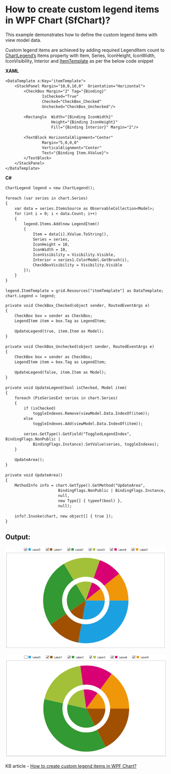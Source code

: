 # How to create custom legend items in WPF Chart (SfChart)?

This example demonstrates how to define the custom legend items with view model data.

Custom legend items are achieved by adding required LegendItem count to [ChartLegend’s](https://help.syncfusion.com/wpf/sfchart/legend) Items property with Item, Series, IconHeight, IconWidth, IconVisibility, Interior and [ItemTemplate](https://help.syncfusion.com/wpf/sfchart/legend#customization) as per the below code snippet

**XAML**
```
<DataTemplate x:Key="itemTemplate"> 
	<StackPanel Margin="10,0,10,0"  Orientation="Horizontal"> 
		<CheckBox Margin="2" Tag="{Binding}" 
				IsChecked="True" 
				Checked="CheckBox_Checked"   
				Unchecked="CheckBox_Unchecked"/> 
	
		<Rectangle  Width="{Binding IconWidth}"  
					Height="{Binding IconHeight}"
					Fill="{Binding Interior}" Margin="2"/> 
	
		<TextBlock HorizontalAlignment="Center" 
				Margin="5,0,0,0" 
				VerticalAlignment="Center" 
				Text="{Binding Item.XValue}"> 
		</TextBlock> 
	</StackPanel> 
</DataTemplate> 
```
**C#**
```
ChartLegend legend = new ChartLegend(); 
 
foreach (var series in chart.Series) 
{ 
    var data = series.ItemsSource as ObservableCollection<Model>; 
    for (int i = 0; i < data.Count; i++) 
    { 
        legend.Items.Add(new LegendItem() 
        { 
            Item = data[i].XValue.ToString(), 
            Series = series, 
            IconHeight = 10, 
            IconWidth = 10, 
            IconVisibility = Visibility.Visible, 
            Interior = series1.ColorModel.GetBrush(i),
            CheckBoxVisibility = Visibility.Visible
        }); 
    } 
} 

legend.ItemTemplate = grid.Resources["itemTemplate"] as DataTemplate; 
chart.Legend = legend; 
```
```
private void CheckBox_Checked(object sender, RoutedEventArgs e) 
{ 
    CheckBox box = sender as CheckBox; 
    LegendItem item = box.Tag as LegendItem; 

    UpdateLegend(true, item.Item as Model); 
} 

private void CheckBox_Unchecked(object sender, RoutedEventArgs e) 
{ 
    CheckBox box = sender as CheckBox; 
    LegendItem item = box.Tag as LegendItem; 

    UpdateLegend(false, item.Item as Model); 
} 

private void UpdateLegend(bool isChecked, Model item) 
{ 
    foreach (PieSeriesExt series in chart.Series) 
    { 
        if (isChecked) 
            toggleIndexes.Remove(viewModel.Data.IndexOf(item)); 
        else 
            toggleIndexes.Add(viewModel.Data.IndexOf(item)); 

        series.GetType().GetField("ToggledLegendIndex", BindingFlags.NonPublic | 
            BindingFlags.Instance).SetValue(series, toggleIndexes); 
    } 

    UpdateArea(); 
} 

private void UpdateArea() 
{ 
    MethodInfo info = chart.GetType().GetMethod("UpdateArea", 
                       BindingFlags.NonPublic | BindingFlags.Instance, 
                       null, 
                       new Type[] { typeof(bool) }, 
                       null); 

    info?.Invoke(chart, new object[] { true }); 
} 
```

## Output:

![custom legend without toggle wpf chart.png](custom-legend-without-toggle.png)

![custom legend with toggle wpf chart](custom-legend-with-toggle.png)

KB article - [How to create custom legend items in WPF Chart?](https://www.syncfusion.com/kb/10675/how-to-create-custom-legend-items-in-wpf-chart)
